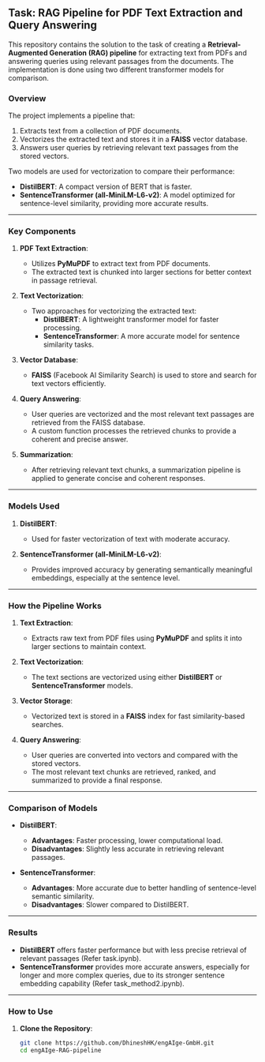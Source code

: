 ## Task: RAG Pipeline for PDF Text Extraction and Query Answering

This repository contains the solution to the task of creating a **Retrieval-Augmented Generation (RAG) pipeline** for extracting text from PDFs and answering queries using relevant passages from the documents. The implementation is done using two different transformer models for comparison.

### Overview

The project implements a pipeline that:
1. Extracts text from a collection of PDF documents.
2. Vectorizes the extracted text and stores it in a **FAISS** vector database.
3. Answers user queries by retrieving relevant text passages from the stored vectors.

Two models are used for vectorization to compare their performance:
- **DistilBERT**: A compact version of BERT that is faster.
- **SentenceTransformer (all-MiniLM-L6-v2)**: A model optimized for sentence-level similarity, providing more accurate results.

---

### Key Components

1. **PDF Text Extraction**:
   - Utilizes **PyMuPDF** to extract text from PDF documents.
   - The extracted text is chunked into larger sections for better context in passage retrieval.

2. **Text Vectorization**:
   - Two approaches for vectorizing the extracted text:
     - **DistilBERT**: A lightweight transformer model for faster processing.
     - **SentenceTransformer**: A more accurate model for sentence similarity tasks.

3. **Vector Database**:
   - **FAISS** (Facebook AI Similarity Search) is used to store and search for text vectors efficiently.

4. **Query Answering**:
   - User queries are vectorized and the most relevant text passages are retrieved from the FAISS database.
   - A custom function processes the retrieved chunks to provide a coherent and precise answer.

5. **Summarization**:
   - After retrieving relevant text chunks, a summarization pipeline is applied to generate concise and coherent responses.

---

### Models Used

1. **DistilBERT**:
   - Used for faster vectorization of text with moderate accuracy.
   
2. **SentenceTransformer (all-MiniLM-L6-v2)**:
   - Provides improved accuracy by generating semantically meaningful embeddings, especially at the sentence level.

---

### How the Pipeline Works

1. **Text Extraction**:
   - Extracts raw text from PDF files using **PyMuPDF** and splits it into larger sections to maintain context.

2. **Text Vectorization**:
   - The text sections are vectorized using either **DistilBERT** or **SentenceTransformer** models.

3. **Vector Storage**:
   - Vectorized text is stored in a **FAISS** index for fast similarity-based searches.

4. **Query Answering**:
   - User queries are converted into vectors and compared with the stored vectors.
   - The most relevant text chunks are retrieved, ranked, and summarized to provide a final response.

---

### Comparison of Models

- **DistilBERT**:
  - **Advantages**: Faster processing, lower computational load.
  - **Disadvantages**: Slightly less accurate in retrieving relevant passages.

- **SentenceTransformer**:
  - **Advantages**: More accurate due to better handling of sentence-level semantic similarity.
  - **Disadvantages**: Slower compared to DistilBERT.

---

### Results

- **DistilBERT** offers faster performance but with less precise retrieval of relevant passages  (Refer task.ipynb).
- **SentenceTransformer** provides more accurate answers, especially for longer and more complex queries, due to its stronger sentence embedding capability (Refer task_method2.ipynb).

---

### How to Use

1. **Clone the Repository**:
   ```bash
   git clone https://github.com/DhineshHK/engAIge-GmbH.git
   cd engAIge-RAG-pipeline
